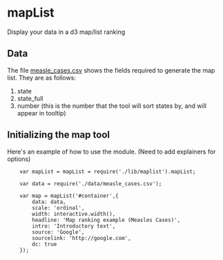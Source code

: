 # mapList

Display your data in a d3 map/list ranking

## Data

The file [measle_cases.csv](https://github.com/TimeMagazine/maplist/blob/master/data/example/measle_cases.csv) shows the fields required to generate the map list. They are as follows:

 1. state 
 2. state_full
 3. number (this is the number that the tool will sort states by, and will appear in tooltip)

## Initializing the map tool

Here's an example of how to use the module.  (Need to add explainers for options)

``` 
	var mapList = mapList = require('./lib/maplist').mapList;

	var data = require('./data/measle_cases.csv');

	var map = mapList('#container',{
		data: data,
		scale: 'ordinal',
		width: interactive.width(),
		headline: 'Map ranking example (Measles Cases)',
		intro: 'Introductory text',
		source: 'Google',
		sourcelink: 'http://google.com',
		dc: true
	});

````